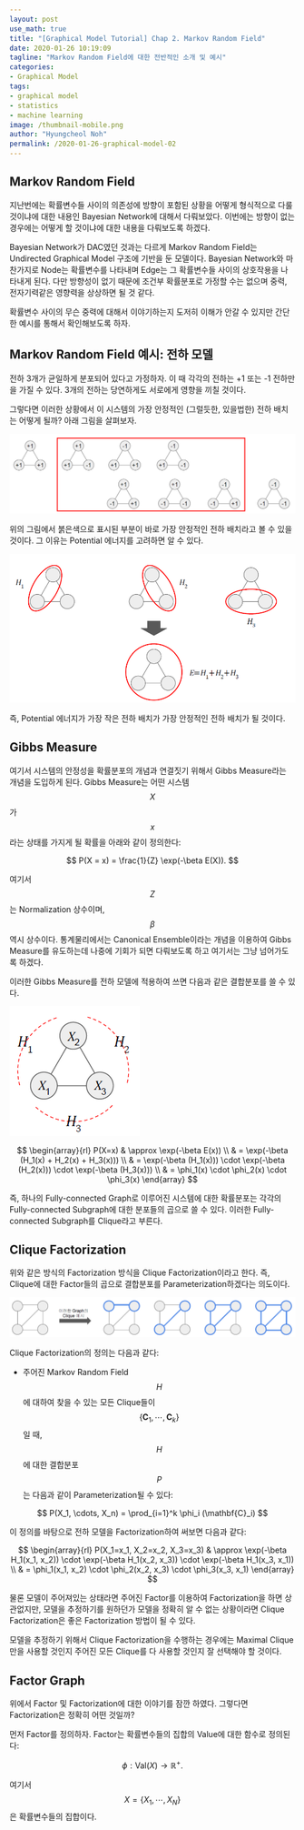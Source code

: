 ```yaml
---
layout: post
use_math: true
title: "[Graphical Model Tutorial] Chap 2. Markov Random Field"
date: 2020-01-26 10:19:09
tagline: "Markov Random Field에 대한 전반적인 소개 및 예시"
categories:
- Graphical Model
tags:
- graphical model
- statistics
- machine learning
image: /thumbnail-mobile.png
author: "Hyungcheol Noh"
permalink: /2020-01-26-graphical-model-02
---
```


## Markov Random Field
지난번에는 확률변수들 사이의 의존성에 방향이 포함된 상황을 어떻게 형식적으로 다룰 것이냐에 대한 내용인 Bayesian Network에 대해서 다뤄보았다. 이번에는 방향이 없는 경우에는 어떻게 할 것이냐에 대한 내용을 다뤄보도록 하겠다.

Bayesian Network가 DAC였던 것과는 다르게 Markov Random Field는 Undirected Graphical Model 구조에 기반을 둔 모델이다. Bayesian Network와 마찬가지로 Node는 확률변수를 나타내며 Edge는 그 확률변수들 사이의 상호작용을 나타내게 된다. 다만 방향성이 없기 때문에 조건부 확률분포로 가정할 수는 없으며 중력, 전자기력같은 영향력을 상상하면 될 것 같다.

확률변수 사이의 무슨 중력에 대해서 이야기하는지 도저히 이해가 안갈 수 있지만 간단한 예시를 통해서 확인해보도록 하자.

## Markov Random Field 예시: 전하 모델
전하 3개가 균일하게 분포되어 있다고 가정하자. 이 때 각각의 전하는 +1 또는 -1 전하만을 가질 수 있다. 3개의 전하는 당연하게도 서로에게 영향을 끼칠 것이다.

그렇다면 이러한 상황에서 이 시스템의 가장 안정적인 (그럴듯한, 있을법한) 전하 배치는 어떻게 될까? 아래 그림을 살펴보자.

![](/assets/img/2020-01-26-graphical-model-02/2020-01-26-graphical-model-02_2020-01-26-10-26-01.png)

위의 그림에서 붉은색으로 표시된 부분이 바로 가장 안정적인 전하 배치라고 볼 수 있을 것이다. 그 이유는 Potential 에너지를 고려하면 알 수 있다.

![](/assets/img/2020-01-26-graphical-model-02/2020-01-26-graphical-model-02_2020-01-26-10-27-05.png)

즉, Potential 에너지가 가장 작은 전하 배치가 가장 안정적인 전하 배치가 될 것이다.

## Gibbs Measure
여기서 시스템의 안정성을 확률분포의 개념과 연결짓기 위해서 Gibbs Measure라는 개념을 도입하게 된다. Gibbs Measure는 어떤 시스템 $$X$$가 $$x$$라는 상태를 가지게 될 확률을 아래와 같이 정의한다:

$$
P(X = x) = \frac{1}{Z} \exp(-\beta E(X)).
$$

여기서 $$Z$$는 Normalization 상수이며, $$\beta$$ 역시 상수이다. 통계물리에서는 Canonical Ensemble이라는 개념을 이용하여 Gibbs Measure를 유도하는데 나중에 기회가 되면 다뤄보도록 하고 여기서는 그냥 넘어가도록 하겠다.

이러한 Gibbs Measure를 전하 모델에 적용하여 쓰면 다음과 같은 결합분포를 쓸 수 있다.

![](/assets/img/2020-01-26-graphical-model-02/2020-01-26-graphical-model-02_2020-01-26-10-58-56.png)

$$
\begin{array}{rl}
P(X=x)
& \approx \exp(-\beta E(x)) \\
& = \exp(-\beta (H_1(x) + H_2(x) + H_3(x))) \\
& = \exp(-\beta (H_1(x))) \cdot \exp(-\beta (H_2(x))) \cdot \exp(-\beta (H_3(x))) \\
& = \phi_1(x) \cdot \phi_2(x) \cdot \phi_3(x)
\end{array}
$$

즉, 하나의 Fully-connected Graph로 이루어진 시스템에 대한 확률분포는 각각의 Fully-connected Subgraph에 대한 분포들의 곱으로 쓸 수 있다. 이러한 Fully-connected Subgraph를 Clique라고 부른다.

## Clique Factorization
위와 같은 방식의 Factorization 방식을 Clique Factorization이라고 한다. 즉, Clique에 대한 Factor들의 곱으로 결합분포를 Parameterization하겠다는 의도이다.

![](/assets/img/2020-01-26-graphical-model-02/2020-01-26-graphical-model-02_2020-01-26-11-02-11.png)

Clique Factorization의 정의는 다음과 같다:
- 주어진 Markov Random Field $$H$$에 대하여 찾을 수 있는 모든 Clique들이 $$\{ \mathbf{C}_1, \cdots, \mathbf{C}_k\}$$일 때, $$H$$에 대한 결합분포 $$P$$는 다음과 같이 Parameterization될 수 있다:

$$
P(X_1, \cdots, X_n) = \prod_{i=1}^k \phi_i (\mathbf{C}_i)
$$

이 정의를 바탕으로 전하 모델을 Factorization하여 써보면 다음과 같다:

$$
\begin{array}{rl}
P(X_1=x_1, X_2=x_2, X_3=x_3)
& \approx \exp(-\beta H_1(x_1, x_2)) \cdot \exp(-\beta H_1(x_2, x_3)) \cdot \exp(-\beta H_1(x_3, x_1)) \\
& = \phi_1(x_1, x_2) \cdot \phi_2(x_2, x_3) \cdot \phi_3(x_3, x_1)
\end{array}
$$

물론 모델이 주어져있는 상태라면 주어진 Factor를 이용하여 Factorization을 하면 상관없지만, 모델을 추정하기를 원하던가 모델을 정확히 알 수 없는 상황이라면 Clique Factorization은 좋은 Factorization 방법이 될 수 있다.

모델을 추정하기 위해서 Clique Factorization을 수행하는 경우에는 Maximal Clique만을 사용할 것인지 주어진 모든 Clique를 다 사용할 것인지 잘 선택해야 할 것이다.

## Factor Graph
위에서 Factor 및 Factorization에 대한 이야기를 잠깐 하였다. 그렇다면 Factorization은 정확히 어떤 것일까?

먼저 Factor를 정의하자. Factor는 확률변수들의 집합의 Value에 대한 함수로 정의된다:

$$
\phi: \text{Val}(X) \rightarrow \mathbb{R}^+.
$$

여기서 $$X=\{X_1, \cdots, X_N\}$$은 확률변수들의 집합이다.
